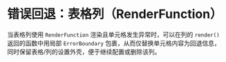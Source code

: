# 错误回退：表格列（RenderFunction）

当表格列使用 `RenderFunction` 渲染且单元格发生异常时，可以在列的 `render()` 返回的函数中用局部 `ErrorBoundary` 包裹，从而仅替换单元格内容为回退信息，同时保留表格/列的设置外壳，便于继续配置或删除该列。

<code src="./table-column-error.tsx"></code>
